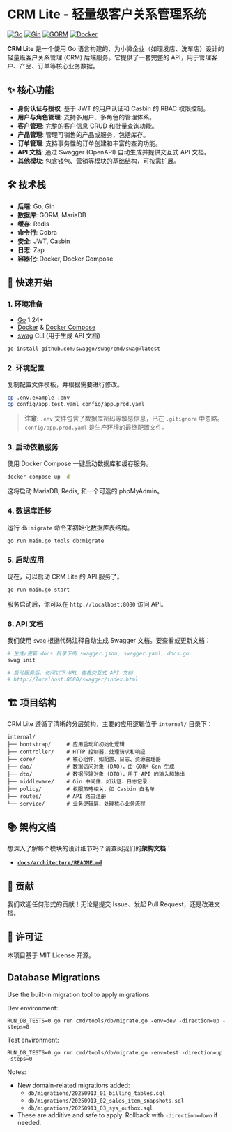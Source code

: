 # CRM Lite - 轻量级客户关系管理系统

[![Go](https://img.shields.io/badge/Go-1.24+-00ADD8?style=for-the-badge&logo=go)](https://go.dev/)
[![Gin](https://img.shields.io/badge/Gin-v1.9-0089D6?style=for-the-badge)](https://gin-gonic.com/)
[![GORM](https://img.shields.io/badge/GORM-v1.25-9B4F96?style=for-the-badge)](https://gorm.io/)
[![Docker](https://img.shields.io/badge/Docker-Ready-2496ED?style=for-the-badge&logo=docker)](https://www.docker.com/)

**CRM Lite** 是一个使用 Go 语言构建的、为小微企业（如理发店、洗车店）设计的轻量级客户关系管理 (CRM) 后端服务。它提供了一套完整的 API，用于管理客户、产品、订单等核心业务数据。

## ✨ 核心功能

- **身份认证与授权**: 基于 JWT 的用户认证和 Casbin 的 RBAC 权限控制。
- **用户与角色管理**: 支持多用户、多角色的管理体系。
- **客户管理**: 完整的客户信息 CRUD 和批量查询功能。
- **产品管理**: 管理可销售的产品或服务，包括库存。
- **订单管理**: 支持事务性的订单创建和丰富的查询功能。
- **API 文档**: 通过 Swagger (OpenAPI) 自动生成并提供交互式 API 文档。
- **其他模块**: 包含钱包、营销等模块的基础结构，可按需扩展。

## 🛠️ 技术栈

- **后端**: Go, Gin
- **数据库**: GORM, MariaDB
- **缓存**: Redis
- **命令行**: Cobra
- **安全**: JWT, Casbin
- **日志**: Zap
- **容器化**: Docker, Docker Compose

## 🚀 快速开始

### 1. 环境准备

- [Go](https://go.dev/doc/install) 1.24+
- [Docker](https://docs.docker.com/get-docker/) & [Docker Compose](https://docs.docker.com/compose/install/)
- [swag](https://github.com/swaggo/swag) CLI (用于生成 API 文档)

```bash
go install github.com/swaggo/swag/cmd/swag@latest
```

### 2. 环境配置

复制配置文件模板，并根据需要进行修改。

```bash
cp .env.example .env
cp config/app.test.yaml config/app.prod.yaml
```

> **注意**: `.env` 文件包含了数据库密码等敏感信息，已在 `.gitignore` 中忽略。`config/app.prod.yaml` 是生产环境的最终配置文件。

### 3. 启动依赖服务

使用 Docker Compose 一键启动数据库和缓存服务。

```bash
docker-compose up -d
```

这将启动 MariaDB, Redis, 和一个可选的 phpMyAdmin。

### 4. 数据库迁移

运行 `db:migrate` 命令来初始化数据库表结构。

```bash
go run main.go tools db:migrate
```

### 5. 启动应用

现在，可以启动 CRM Lite 的 API 服务了。

```bash
go run main.go start
```

服务启动后，你可以在 `http://localhost:8080` 访问 API。

### 6. API 文档

我们使用 `swag` 根据代码注释自动生成 Swagger 文档。要查看或更新文档：

```bash
# 生成/更新 docs 目录下的 swagger.json, swagger.yaml, docs.go
swag init

# 启动服务后，访问以下 URL 查看交互式 API 文档
# http://localhost:8080/swagger/index.html
```

## 🏗️ 项目结构

CRM Lite 遵循了清晰的分层架构，主要的应用逻辑位于 `internal/` 目录下：

```text
internal/
├── bootstrap/     # 应用启动和初始化逻辑
├── controller/    # HTTP 控制器，处理请求和响应
├── core/          # 核心组件，如配置、日志、资源管理器
├── dao/           # 数据访问对象 (DAO)，由 GORM Gen 生成
├── dto/           # 数据传输对象 (DTO)，用于 API 的输入和输出
├── middleware/    # Gin 中间件，如认证、日志记录
├── policy/        # 权限策略相关，如 Casbin 白名单
├── routes/        # API 路由注册
└── service/       # 业务逻辑层，处理核心业务流程
```

## 📚 架构文档

想深入了解每个模块的设计细节吗？请查阅我们的**架构文档**：

- [**`docs/architecture/README.md`**](./docs/architecture/README.md)

## 🤝 贡献

我们欢迎任何形式的贡献！无论是提交 Issue、发起 Pull Request，还是改进文档。

## 📄 许可证

本项目基于 MIT License 开源。

## Database Migrations

Use the built-in migration tool to apply migrations.

Dev environment:

```
RUN_DB_TESTS=0 go run cmd/tools/db/migrate.go -env=dev -direction=up -steps=0
```

Test environment:

```
RUN_DB_TESTS=0 go run cmd/tools/db/migrate.go -env=test -direction=up -steps=0
```

Notes:
- New domain-related migrations added:
  - `db/migrations/20250913_01_billing_tables.sql`
  - `db/migrations/20250913_02_sales_item_snapshots.sql`
  - `db/migrations/20250913_03_sys_outbox.sql`
- These are additive and safe to apply. Rollback with `-direction=down` if needed.
